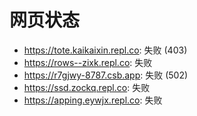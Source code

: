# 网页状态
- https://tote.kaikaixin.repl.co: 失败 (403)
- https://rows--zixk.repl.co: 失败
- https://r7gjwy-8787.csb.app: 失败 (502)
- https://ssd.zockq.repl.co: 失败
- https://apping.eywjx.repl.co: 失败
